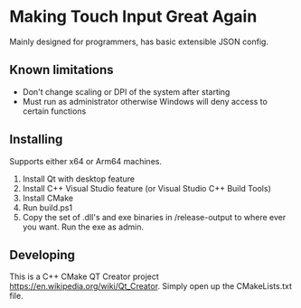 # Making Touch Input Great Again
Mainly designed for programmers, has basic extensible JSON config.

## Known limitations
- Don't change scaling or DPI of the system after starting
- Must run as administrator otherwise Windows will deny access to certain functions

## Installing
Supports either x64 or Arm64 machines.
1. Install Qt with desktop feature
2. Install C++ Visual Studio feature (or Visual Studio C++ Build Tools)
3. Install CMake
4. Run build.ps1
5. Copy the set of .dll's and exe binaries in /release-output to where ever you want. Run the exe as admin.

## Developing
This is a C++ CMake QT Creator project https://en.wikipedia.org/wiki/Qt_Creator. Simply open up the CMakeLists.txt file.
